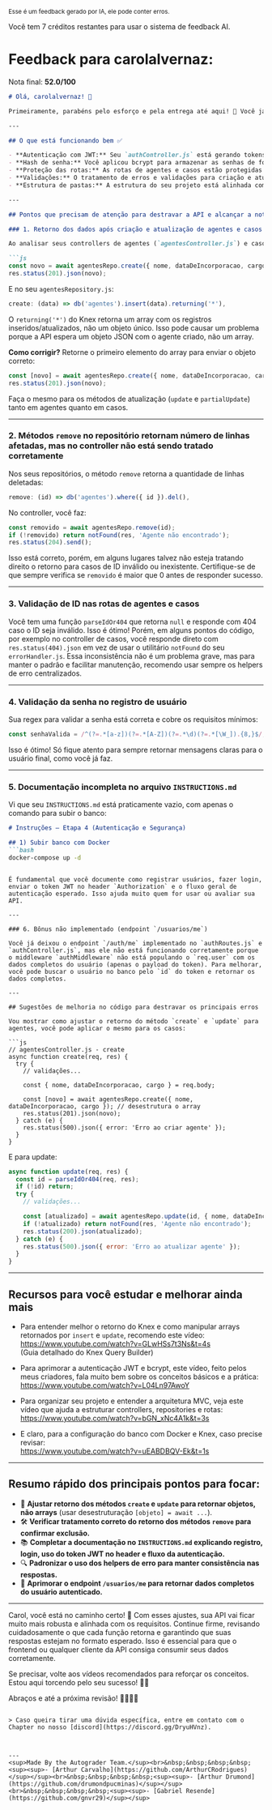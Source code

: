 <sup>Esse é um feedback gerado por IA, ele pode conter erros.</sup>

Você tem 7 créditos restantes para usar o sistema de feedback AI.

# Feedback para carolalvernaz:

Nota final: **52.0/100**

```markdown
# Olá, carolalvernaz! 🚀

Primeiramente, parabéns pelo esforço e pela entrega até aqui! 👏 Você já implementou a base da autenticação com JWT, hashing de senhas com bcrypt e a proteção das rotas com middleware, o que é um baita avanço para a segurança da sua API. Além disso, vi que você conseguiu fazer o registro, login, logout e exclusão de usuários funcionando direitinho! 🎉 Isso mostra que você compreendeu bem os conceitos fundamentais de autenticação e autorização. Muito bom!

---

## O que está funcionando bem ✅

- **Autenticação com JWT:** Seu `authController.js` está gerando tokens JWT com expiração, e seu middleware `authMiddleware.js` está validando esses tokens corretamente.
- **Hash de senha:** Você aplicou bcrypt para armazenar as senhas de forma segura.
- **Proteção das rotas:** As rotas de agentes e casos estão protegidas pelo middleware, garantindo que só usuários autenticados possam acessá-las.
- **Validações:** O tratamento de erros e validações para criação e atualização de usuários está bem feito, cobrindo campos obrigatórios, formato da senha e campos extras.
- **Estrutura de pastas:** A estrutura do seu projeto está alinhada com o esperado, incluindo os novos arquivos para autenticação (`authController.js`, `authRoutes.js`, `usuariosRepository.js`, `authMiddleware.js`).

---

## Pontos que precisam de atenção para destravar a API e alcançar a nota máxima 🚧

### 1. Retorno dos dados após criação e atualização de agentes e casos

Ao analisar seus controllers de agentes (`agentesController.js`) e casos (`casosController.js`), percebi que você está usando métodos do Knex que retornam arrays com os dados atualizados/criados, mas está retornando esses arrays diretamente na resposta. Por exemplo:

```js
const novo = await agentesRepo.create({ nome, dataDeIncorporacao, cargo });
res.status(201).json(novo);
```

E no seu `agentesRepository.js`:

```js
create: (data) => db('agentes').insert(data).returning('*'),
```

O `returning('*')` do Knex retorna um array com os registros inseridos/atualizados, não um objeto único. Isso pode causar um problema porque a API espera um objeto JSON com o agente criado, não um array.

**Como corrigir?** Retorne o primeiro elemento do array para enviar o objeto correto:

```js
const [novo] = await agentesRepo.create({ nome, dataDeIncorporacao, cargo });
res.status(201).json(novo);
```

Faça o mesmo para os métodos de atualização (`update` e `partialUpdate`) tanto em agentes quanto em casos.

---

### 2. Métodos `remove` no repositório retornam número de linhas afetadas, mas no controller não está sendo tratado corretamente

Nos seus repositórios, o método `remove` retorna a quantidade de linhas deletadas:

```js
remove: (id) => db('agentes').where({ id }).del(),
```

No controller, você faz:

```js
const removido = await agentesRepo.remove(id);
if (!removido) return notFound(res, 'Agente não encontrado');
res.status(204).send();
```

Isso está correto, porém, em alguns lugares talvez não esteja tratando direito o retorno para casos de ID inválido ou inexistente. Certifique-se de que sempre verifica se `removido` é maior que 0 antes de responder sucesso.

---

### 3. Validação de ID nas rotas de agentes e casos

Você tem uma função `parseIdOr404` que retorna `null` e responde com 404 caso o ID seja inválido. Isso é ótimo! Porém, em alguns pontos do código, por exemplo no controller de casos, você responde direto com `res.status(404).json` em vez de usar o utilitário `notFound` do seu `errorHandler.js`. Essa inconsistência não é um problema grave, mas para manter o padrão e facilitar manutenção, recomendo usar sempre os helpers de erro centralizados.

---

### 4. Validação da senha no registro de usuário

Sua regex para validar a senha está correta e cobre os requisitos mínimos:

```js
const senhaValida = /^(?=.*[a-z])(?=.*[A-Z])(?=.*\d)(?=.*[\W_]).{8,}$/;
```

Isso é ótimo! Só fique atento para sempre retornar mensagens claras para o usuário final, como você já faz.

---

### 5. Documentação incompleta no arquivo `INSTRUCTIONS.md`

Vi que seu `INSTRUCTIONS.md` está praticamente vazio, com apenas o comando para subir o banco:

```md
# Instruções – Etapa 4 (Autenticação e Segurança)

## 1) Subir banco com Docker
```bash
docker-compose up -d
```
```

É fundamental que você documente como registrar usuários, fazer login, enviar o token JWT no header `Authorization` e o fluxo geral de autenticação esperado. Isso ajuda muito quem for usar ou avaliar sua API.

---

### 6. Bônus não implementado (endpoint `/usuarios/me`)

Você já deixou o endpoint `/auth/me` implementado no `authRoutes.js` e `authController.js`, mas ele não está funcionando corretamente porque o middleware `authMiddleware` não está populando o `req.user` com os dados completos do usuário (apenas o payload do token). Para melhorar, você pode buscar o usuário no banco pelo `id` do token e retornar os dados completos.

---

## Sugestões de melhoria no código para destravar os principais erros

Vou mostrar como ajustar o retorno do método `create` e `update` para agentes, você pode aplicar o mesmo para os casos:

```js
// agentesController.js - create
async function create(req, res) {
  try {
    // validações...

    const { nome, dataDeIncorporacao, cargo } = req.body;

    const [novo] = await agentesRepo.create({ nome, dataDeIncorporacao, cargo }); // desestrutura o array
    res.status(201).json(novo);
  } catch (e) {
    res.status(500).json({ error: 'Erro ao criar agente' });
  }
}
```

E para update:

```js
async function update(req, res) {
  const id = parseIdOr404(req, res);
  if (!id) return;
  try {
    // validações...

    const [atualizado] = await agentesRepo.update(id, { nome, dataDeIncorporacao, cargo });
    if (!atualizado) return notFound(res, 'Agente não encontrado');
    res.status(200).json(atualizado);
  } catch (e) {
    res.status(500).json({ error: 'Erro ao atualizar agente' });
  }
}
```

---

## Recursos para você estudar e melhorar ainda mais

- Para entender melhor o retorno do Knex e como manipular arrays retornados por `insert` e `update`, recomendo este vídeo:  
  https://www.youtube.com/watch?v=GLwHSs7t3Ns&t=4s  
  (Guia detalhado do Knex Query Builder)

- Para aprimorar a autenticação JWT e bcrypt, este vídeo, feito pelos meus criadores, fala muito bem sobre os conceitos básicos e a prática:  
  https://www.youtube.com/watch?v=L04Ln97AwoY

- Para organizar seu projeto e entender a arquitetura MVC, veja este vídeo que ajuda a estruturar controllers, repositories e rotas:  
  https://www.youtube.com/watch?v=bGN_xNc4A1k&t=3s

- E claro, para a configuração do banco com Docker e Knex, caso precise revisar:  
  https://www.youtube.com/watch?v=uEABDBQV-Ek&t=1s

---

## Resumo rápido dos principais pontos para focar:

- 🔑 **Ajustar retorno dos métodos `create` e `update` para retornar objetos, não arrays** (usar desestruturação `[objeto] = await ...`).
- 🛠️ **Verificar tratamento correto do retorno dos métodos `remove` para confirmar exclusão.**
- 📚 **Completar a documentação no `INSTRUCTIONS.md` explicando registro, login, uso do token JWT no header e fluxo da autenticação.**
- 🔍 **Padronizar o uso dos helpers de erro para manter consistência nas respostas.**
- 🌟 **Aprimorar o endpoint `/usuarios/me` para retornar dados completos do usuário autenticado.**

---

Carol, você está no caminho certo! 🚀 Com esses ajustes, sua API vai ficar muito mais robusta e alinhada com os requisitos. Continue firme, revisando cuidadosamente o que cada função retorna e garantindo que suas respostas estejam no formato esperado. Isso é essencial para que o frontend ou qualquer cliente da API consiga consumir seus dados corretamente.

Se precisar, volte aos vídeos recomendados para reforçar os conceitos. Estou aqui torcendo pelo seu sucesso! 💪✨

Abraços e até a próxima revisão! 👩‍💻👨‍💻
```

> Caso queira tirar uma dúvida específica, entre em contato com o Chapter no nosso [discord](https://discord.gg/DryuHVnz).



---
<sup>Made By the Autograder Team.</sup><br>&nbsp;&nbsp;&nbsp;&nbsp;<sup><sup>- [Arthur Carvalho](https://github.com/ArthurCRodrigues)</sup></sup><br>&nbsp;&nbsp;&nbsp;&nbsp;<sup><sup>- [Arthur Drumond](https://github.com/drumondpucminas)</sup></sup><br>&nbsp;&nbsp;&nbsp;&nbsp;<sup><sup>- [Gabriel Resende](https://github.com/gnvr29)</sup></sup>